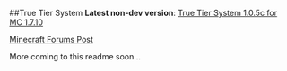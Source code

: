 ##True Tier System
**Latest non-dev version**: [True Tier System 1.0.5c for MC 1.7.10](http://minecraft.curseforge.com/mc-mods/224749-true-tier-system/files/2235037/download)

[Minecraft Forums Post](http://www.minecraftforum.net/forums/mapping-and-modding/minecraft-mods/2234568-1-6-4-1-7-10-tier-system-v1-0-5c)

More coming to this readme soon...
